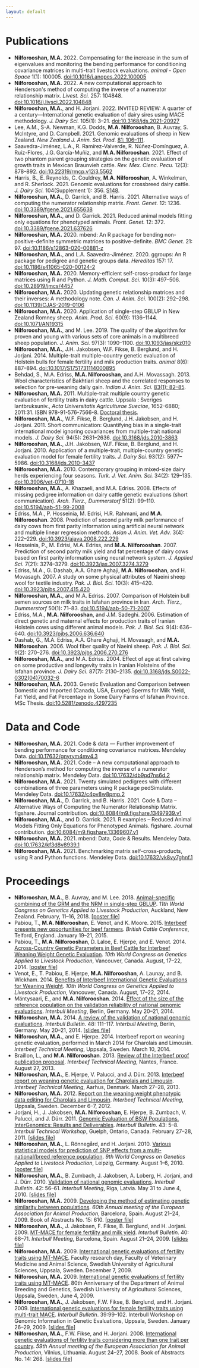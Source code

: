 ```yaml
---
layout: default
---
```


Publications
============

* **Nilforooshan, M.A.** 2022. Compensating for the increase in the sum of eigenvalues and monitoring the bending performance for conditioning covariance matrices in multi-trait livestock evaluations. *animal - Open Space* 1(1): 100005. <a href="https://doi.org/10.1016/j.anopes.2022.100005" target="_blank">doi:10.1016/j.anopes.2022.100005</a>
* **Nilforooshan, M.A.** 2022. A new computational approach to Henderson's method of computing the inverse of a numerator relationship matrix. *Livest. Sci.* 257: 104848. <a href="https://doi.org/10.1016/j.livsci.2022.104848" target="_blank">doi:10.1016/j.livsci.2022.104848</a>
* **Nilforooshan, M.A.**, and H. Jorjani. 2022. INVITED REVIEW: A quarter of a century&mdash;International genetic evaluation of dairy sires using MACE methodology. *J. Dairy Sci.* 105(1): 3&ndash;21. <a href="https://doi.org/10.3168/jds.2021-20927" target="_blank">doi:10.3168/jds.2021-20927</a>
* Lee, A.M., S-A. Newman, K.G. Dodds, **M.A. Nilforooshan**, B. Auvray, S. McIntyre, and D. Campbell. 2021. Genomic evaluations of sheep in New Zealand. *New Zealand J. Anim. Sci. Prod.* <a href="http://www.nzsap.org/proceedings/genomic-evaluations-sheep-new-zealand" target="_blank">81: 106&ndash;111</a>.
* Saavedra-Jiménez, L.A., R. Ramírez-Valverde, R. Núñez-Domínguez, A. Ruíz-Flores, J.G. García-Muñiz, and **M.A. Nilforooshan**. 2021. Effect of two phantom parent grouping strategies on the genetic evaluation of growth traits in Mexican Braunvieh cattle. *Rev. Mex. Cienc. Pecu.* 12(3): 878&ndash;892. <a href="https://doi.org/10.22319/rmcp.v12i3.5562" target="_blank">doi:10.22319/rmcp.v12i3.5562</a>
* Harris, B., E. Reynolds, C. Couldrey, **M.A. Nilforooshan**, A. Winkelman, and R. Sherlock. 2021. Genomic evaluations for crossbreed dairy cattle. *J. Dairy Sci.* 104(Supplement 1): 356. <a href="https://www.adsa.org/Portals/0/SiteContent/Docs/Meetings/2021ADSA/ADSA2021_Abstracts.pdf" target="_blank">S148</a>.
* **Nilforooshan, M.A.**, D. Garrick, and B. Harris. 2021. Alternative ways of computing the numerator relationship matrix. *Front. Genet.* 12: 1236. <a href="https://doi.org/10.3389/fgene.2021.655638" target="_blank">doi:10.3389/fgene.2021.655638</a>
* **Nilforooshan, M.A.**, and D. Garrick. 2021. Reduced animal models fitting only equations for phenotyped animals. *Front. Genet.* 12: 372. <a href="https://doi.org/10.3389/fgene.2021.637626" target="_blank">doi:10.3389/fgene.2021.637626</a>
* **Nilforooshan, M.A.** 2020. mbend: An R package for bending non-positive-deﬁnite symmetric matrices to positive-deﬁnite. *BMC Genet.* 21: 97. <a href="https://doi.org/10.1186/s12863-020-00881-z" target="_blank">doi:10.1186/s12863-020-00881-z</a>
* **Nilforooshan, M.A.**, and L.A. Saavedra-Jiménez. 2020. ggroups: An R package for pedigree and genetic groups data. *Hereditas* 157: 17. <a href="https://doi.org/10.1186/s41065-020-00124-2" target="_blank">doi:10.1186/s41065-020-00124-2</a>
* **Nilforooshan, M.A.** 2020. Memory-efficient self-cross-product for large matrices using R and Python. *J. Math. Comput. Sci.* 10(3): 497&ndash;506. <a href="https://doi.org/10.28919/jmcs/4457" target="_blank">doi:10.28919/jmcs/4457</a>
* **Nilforooshan, M.A.** 2020. Updating genetic relationship matrices and their inverses: A methodology note. *Can. J. Anim. Sci.* 100(2): 292&ndash;298. <a href="https://doi.org/10.1139/CJAS-2019-0106" target="_blank">doi:10.1139/CJAS-2019-0106</a>
* **Nilforooshan, M.A.** 2020. Application of single-step GBLUP in New Zealand Romney sheep. *Anim. Prod. Sci.* 60(9): 1136&ndash;1144. <a href="https://doi.org/10.1071/AN19315" target="_blank">doi:10.1071/AN19315</a>
* **Nilforooshan, M.A.**, and M. Lee. 2019. The quality of the algorithm for proven and young with various sets of core animals in a multibreed sheep population. *J. Anim. Sci.* 97(3): 1090&ndash;1100. <a href="https://doi.org/10.1093/jas/skz010" target="_blank">doi:10.1093/jas/skz010</a>
* **Nilforooshan, M.A.**, J.H. Jakobsen, W.F. Fikse, B. Berglund, and H. Jorjani. 2014. Multiple-trait multiple-country genetic evaluation of Holstein bulls for female fertility and milk production traits. *animal* 8(6): 887&ndash;894. <a href="https://doi.org/10.1017/S1751731114000895" target="_blank">doi:10.1017/S1751731114000895</a>
* Behdad, S., M.A. Edriss, **M.A. Nilforooshan**, and A.H. Movassagh. 2013. Wool characteristics of Bakhtiari sheep and the correlated responses to selection for pre-weaning daily gain. *Indian J. Anim. Sci.* <a href="http://epubs.icar.org.in/ejournal/index.php/IJAnS/article/view/26453" target="_blank">83(1): 82&ndash;85</a>.
* **Nilforooshan, M.A.** 2011. Multiple-trait multiple country genetic evaluation of fertility traits in dairy cattle. Uppsala : Sveriges lantbruksuniv., *Acta Universitatis Agriculturae Sueciae*, 1652-6880; 2011:31. ISBN 978-91-576-7566-8. <a href="https://pub.epsilon.slu.se/8094" target="_blank">Doctoral thesis</a>.
* **Nilforooshan, M.A.**, W.F. Fikse, B. Berglund, J.H. Jakobsen, and H. Jorjani. 2011. Short communication: Quantifying bias in a single-trait international model ignoring covariances from multiple-trait national models. *J. Dairy Sci.* 94(5): 2631&ndash;2636. <a href="https://doi.org/10.3168/jds.2010-3863" target="_blank">doi:10.3168/jds.2010-3863</a>
* **Nilforooshan, M.A.**, J.H. Jakobsen, W.F. Fikse, B. Berglund, and H. Jorjani. 2010. Application of a multiple-trait, multiple-country genetic evaluation model for female fertility traits. *J. Dairy Sci.* 93(12): 5977&ndash;5986. <a href="https://doi.org/10.3168/jds.2010-3437" target="_blank">doi:10.3168/jds.2010-3437</a>
* **Nilforooshan, M.A.** 2010. Contemporary grouping in mixed-size dairy herds experiencing four seasons. *Turk. J. Vet. Anim. Sci.* 34(2): 129&ndash;135. <a href="https://doi.org/10.3906/vet-0710-18" target="_blank">doi:10.3906/vet-0710-18</a>
* **Nilforooshan, M.A.**, A. Khazaeli, and M.A. Edriss. 2008. Effects of missing pedigree information on dairy cattle genetic evaluations (short communication). *Arch. Tierz., Dummerstorf* 51(2): 99&ndash;110. <a href="https://doi.org/10.5194/aab-51-99-2008" target="_blank">doi:10.5194/aab-51-99-2008</a>
* Edriss, M.A., P. Hosseinia, M. Edrisi, H.R. Rahmani, and **M.A. Nilforooshan**. 2008. Prediction of second parity milk performance of dairy cows from first parity information using artificial neural network and multiple linear regression methods. *Asian J. Anim. Vet. Adv.* 3(4): 222&ndash;229. <a href="https://doi.org/10.3923/ajava.2008.222.229" target="_blank">doi:10.3923/ajava.2008.222.229</a>
* Hosseinia, P., M. Edrisi, M.A. Edriss, and **M.A. Nilforooshan**. 2007. Prediction of second parity milk yield and fat percentage of dairy cows based on first parity information using neural network system. *J. Applied Sci.* 7(21): 3274&ndash;3279. <a href="https://doi.org/10.3923/jas.2007.3274.3279" target="_blank">doi:10.3923/jas.2007.3274.3279</a>
* Edriss, M.A., G. Dashab, A.A. Ghare Aghaji, **M.A. Nilforooshan**, and H. Movasagh. 2007. A study on some physical attributes of Naeini sheep wool for textile industry. *Pak. J. Biol. Sci.* 10(3): 415&ndash;420. <a href="https://doi.org/10.3923/pjbs.2007.415.420" target="_blank">doi:10.3923/pjbs.2007.415.420</a>
* **Nilforooshan, M.A.**, and M.A. Edriss. 2007. Comparison of Holstein bull semen sources on milk traits in Isfahan province in Iran. *Arch. Tierz., Dummerstorf* 50(1): 71&ndash;83. <a href="https://doi.org/10.5194/aab-50-71-2007" target="_blank">doi:10.5194/aab-50-71-2007</a>
* Edriss, M.A., **M.A. Nilforooshan**, and J.M. Sadeghi. 2006. Estimation of direct genetic and maternal effects for production traits of Iranian Holstein cows using different animal models. *Pak. J. Biol. Sci.* 9(4): 636&ndash;640. <a href="https://doi.org/10.3923/pjbs.2006.636.640" target="_blank">doi:10.3923/pjbs.2006.636.640</a>
* Dashab, G., M.A. Edriss, A.A. Ghare Aghaji, H. Movasagh, and **M.A. Nilforooshan**. 2006. Wool fiber quality of Naeini sheep. *Pak. J. Biol. Sci.* 9(2): 270&ndash;276. <a href="https://doi.org/10.3923/pjbs.2006.270.276" target="_blank">doi:10.3923/pjbs.2006.270.276</a>
* **Nilforooshan, M.A.**, and M.A. Edriss. 2004. Effect of age at first calving on some productive and longevity traits in Iranian Holsteins of the Isfahan province. *J. Dairy Sci.* 87(7): 2130&ndash;2135. <a href="https://doi.org/10.3168/jds.S0022-0302(04)70032-6" target="_blank">doi:10.3168/jds.S0022-0302(04)70032-6</a>
* **Nilforooshan, M.A.** 2003. Genetic Evaluation and Comparison between Domestic and Imported (Canada, USA, Europe) Sperms for Milk Yield, Fat Yield, and Fat Percentage in Some Dairy Farms of Isfahan Province. MSc Thesis. <a href="https://doi.org/10.5281/zenodo.4297235" target="_blank">doi:10.5281/zenodo.4297235</a>

Data and Code
=============

* **Nilforooshan, M.A.** 2021. Code & data &mdash; Further improvement of bending performance for conditioning covariance matrices. Mendeley Data. <a href="https://doi.org/10.17632/gnyrym4mv4.3" target="_blank">doi:10.17632/gnyrym4mv4.3</a>
* **Nilforooshan, M.A.** 2021. Code &ndash; A new computational approach to Henderson’s method for computing the inverse of a numerator relationship matrix. Mendeley Data. <a href="https://doi.org/10.17632/db9pd7ns6d.2" target="_blank">doi:10.17632/db9pd7ns6d.2</a>
* **Nilforooshan, M.A.** 2021. Twenty simulated pedigrees with different combinations of three parameters using R package pedSimulate. Mendeley Data. <a href="https://doi.org/10.17632/c4pv8w8pmp.2" target="_blank">doi:10.17632/c4pv8w8pmp.2</a>
* **Nilforooshan, M.A.**, D. Garrick, and B. Harris. 2021. Code & Data &ndash; Alternative Ways of Computing the Numerator Relationship Matrix. figshare. Journal contribution. <a href="https://doi.org/10.6084/m9.figshare.13497939.v1" target="_blank">doi:10.6084/m9.figshare.13497939.v1</a>
* **Nilforooshan, M.A.**, and D. Garrick. 2021. R examples &ndash; Reduced Animal Models Fitting Only Equations for Phenotyped Animals. figshare. Journal contribution. <a href="https://doi.org/10.6084/m9.figshare.13369607.v1" target="_blank">doi:10.6084/m9.figshare.13369607.v1</a>
* **Nilforooshan, M.A.** 2021. mbend: Data, Code & Results. Mendeley Data. <a href="https://doi.org/10.17632/kf3d8v8939.1" target="_blank">doi:10.17632/kf3d8v8939.1</a>
* **Nilforooshan, M.A.** 2021. Benchmarking matrix self-cross-products, using R and Python functions. Mendeley Data. <a href="https://doi.org/10.17632/vk8vy7ghnf.1" target="_blank">doi:10.17632/vk8vy7ghnf.1</a>

Proceedings
===========

* **Nilforooshan, M.A.**, B. Auvray, and M. Lee. 2018. <a href="https://www.researchgate.net/publication/358198782_Animal-specific_combining_of_the_GRM_and_the_NRM_in_single-step_GBLUP" target="_blank">Animal-specific combining of the GRM and the NRM in single-step GBLUP</a>. *11th World Congress on Genetics Applied to Livestock Production*, Auckland, New Zealand. February, 11&ndash;16, 2018. [<a href="https://doi.org/10.13140/RG.2.2.25768.03843" target="_blank">poster file</a>]
* Pabiou, T., **M.A. Nilforooshan**, E. Venot, and K. Moore. 2015. <a href="https://www.researchgate.net/publication/358198790_Interbeef_presents_new_opportunities_for_beef_farmers" target="_blank">Interbeef presents new opportunities for beef farmers</a>. *British Cattle Conference*, Telford, England. January 19&ndash;21, 2015.
* Pabiou, T., **M.A. Nilforooshan**, D. Laloe, E. Hjerpe, and E. Venot. 2014. <a href="https://www.researchgate.net/publication/268110020_ACROSS-COUNTRY_GENETIC_PARAMETERS_IN_BEEF_CATTLE_FOR_INTERBEEF_WEANING_WEIGHT_GENETIC_EVALUATION" target="_blank">Across-Country Genetic Parameters in Beef Cattle for Interbeef Weaning Weight Genetic Evaluation</a>. *10th World Congress on Genetics Applied to Livestock Production*, Vancouver, Canada. August, 17&ndash;22, 2014. [<a href="http://dx.doi.org/10.13140/RG.2.2.33036.80003" target="_blank">poster file</a>]
* Venot, E., T. Pabiou, E. Hjerpe, **M.A. Nilforooshan**, A. Launay, and B. Wickham. 2014. <a href="https://www.researchgate.net/publication/268109933_Benefits_of_Interbeef_international_genetic_evaluations_for_weaning_weight" target="_blank">Benefits of Interbeef International Genetic Evaluations for Weaning Weight</a>. *10th World Congress on Genetics Applied to Livestock Production*, Vancouver, Canada. August, 17&ndash;22, 2014.
* Mäntysaari, E., and **M.A. Nilforooshan**. 2014. <a href="https://drive.google.com/file/d/0B2l_izQwJmVpY3B1dTRtMmlWV1E/view?usp=sharing&resourcekey=0-noBm5g1J1txJWu7nFhvD1A" target="_blank">Effect of the size of the reference population on the validation reliability of national genomic evaluations</a>. *Interbull Meeting*, Berlin, Germany. May 20&ndash;21, 2014.
* **Nilforooshan, M.A.** 2014. <a href="https://www.researchgate.net/publication/358198989_A_Review_of_the_Validation_of_National_Genomic_Evaluations" target="_blank">A review of the validation of national genomic evaluations</a>. *Interbull Bulletin*. 48: 111&ndash;117. *Interbull Meeting*, Berlin, Germany. May 20&ndash;21, 2014. [<a href="https://drive.google.com/file/d/0B2l_izQwJmVpdmxrUjF5WGc1X3c/view?usp=sharing&resourcekey=0-OBCPGDhhf3PpkbQL_lwMXg" target="_blank">slides file</a>]
* **Nilforooshan, M.A.**, and E. Hjerpe. 2014. Interbeef report on weaning genetic evaluation, performed in March 2014 for Charolais and Limousin. *Interbeef Technical Meeting*, Uppsala, Sweden. March 10, 2014.
* Braillon, L., and **M.A. Nilforooshan**. 2013. <a href="https://drive.google.com/file/d/0B2l_izQwJmVpYWE2VndwNGhJblU/view?usp=sharing&resourcekey=0-lK2OKh6je4O4Dz_z0I9jJg" target="_blank">Review of the Interbeef proof publication proposal</a>. *Interbeef Technical Meeting*, Nantes, France. August 27, 2013.
* **Nilforooshan, M.A.**, E. Hjerpe, V. Palucci, and J. Dürr. 2013. <a href="https://drive.google.com/file/d/0B2l_izQwJmVpZ2RRcXc0bS11RmM/view?usp=sharing&resourcekey=0-mJU9o7o9WqG3XXCrFYq9Xw" target="_blank">Interbeef report on weaning genetic evaluation for Charolais and Limousin</a>. *Interbeef Technical Meeting*, Aarhus, Denmark. March 27&ndash;28, 2013.
* **Nilforooshan, M.A.** 2012. <a href="https://drive.google.com/file/d/0B2l_izQwJmVpLVY5NU1UZGR6czA/view?usp=sharing&resourcekey=0-z2Uuf8hnh-P_CXmZJ6iNXw" target="_blank">Report on the weaning weight phenotypic data editing for Charolais and Limousin</a>. *Interbeef Technical Meeting*, Uppsala, Sweden. December 6&ndash;7, 2012.
* Jorjani, H., J. Jakobsen, **M.A. Nilforooshan**, E. Hjerpe, B. Zumbach, V. Palucci, and J. Dürr. 2011. <a href="https://www.researchgate.net/publication/265218200_Genomic_Evaluation_of_BSW_Populations_InterGenomics_Results_and_Deliverables" target="_blank">Genomic Evaluation of BSW Populations. InterGenomics: Results and Deliverables</a>. *Interbull Bulletin*. 43: 5&ndash;8. *Interbull Technical Workshop*, Guelph, Ontario, Canada. February 27&ndash;28, 2011. [<a href="https://drive.google.com/file/d/0B2l_izQwJmVpbGh3ZC1iRWhCWVE/view?usp=sharing&resourcekey=0-BFevbAqrR4lVT5anezUffQ" target="_blank">slides file</a>]
* **Nilforooshan, M.A.**, L. Rönnegård, and H. Jorjani. 2010. <a href="https://www.researchgate.net/publication/267973054_Various_Statistical_Models_For_Prediction_Of_SNP_Effects_From_A_Multi-NationalBreed_Reference_Population" target="_blank">Various statistical models for prediction of SNP effects from a multi-national/breed reference population</a>. *9th World Congress on Genetics Applied to Livestock Production*, Leipzig, Germany. August 1&ndash;6, 2010. [<a href="https://doi.org/10.13140/RG.2.2.36673.22881" target="_blank">poster file</a>]
* **Nilforooshan, M.A.**, B. Zumbach, J. Jakobsen, A. Loberg, H. Jorjani, and J. Dürr. 2010. <a href="https://www.researchgate.net/publication/358199921_Validation_of_National_Genomic_Evaluations" target="_blank">Validation of national genomic evaluations</a>. *Interbull Bulletin*. 42: 56&ndash;61. *Interbull Meeting*, Riga, Latvia. May 31 to June 4, 2010. [<a href="https://drive.google.com/file/d/0B2l_izQwJmVpRnlPa0YzS3ZCU1E/view?usp=sharing&resourcekey=0-Tsw-3ZQhJPn8Cm8kG1E6xw" target="_blank">slides file</a>]
* **Nilforooshan, M.A.** 2009. <a href="https://www.researchgate.net/publication/358219264_Developing_the_method_of_estimating_genetic_similarity_between_populations" target="_blank">Developing the method of estimating genetic similarity between populations</a>. *60th Annual meeting of the European Association for Animal Production*, Barcelona, Spain. August 21&ndash;24, 2009. Book of Abstracts No. 15: 610. [<a href="https://doi.org/10.13140/RG.2.2.11140.40320" target="_blank">poster file</a>]
* **Nilforooshan, M.A.**, J. Jakobsen, F. Fikse, B. Berglund, and H. Jorjani. 2009. <a href="https://www.researchgate.net/publication/239611615_MT-MACE_for_Female_Fertility_and_Milk_Yield" target="_blank">MT-MACE for female fertility and milk yield</a>. *Interbull Bulletin*. 40: 68&ndash;71. *Interbull Meeting*, Barcelona, Spain. August 21&ndash;24, 2009. [<a href="https://drive.google.com/file/d/0B2l_izQwJmVpRTlrOGE3OWluVnc/view?usp=sharing&resourcekey=0-LiA6IgIqSEjLxrAFkXL_Bw" target="_blank">slides file</a>]
* **Nilforooshan, M.A.** 2009. <a href="https://drive.google.com/file/d/0B2l_izQwJmVpUC1TVkx2MVc1ZUE/view?usp=sharing&resourcekey=0-l8dXNYtXDSBuYJHiZwAxZQ" target="_blank">International genetic evaluations of fertility traits using MT-MACE</a>. Faculty research day, Faculty of Veterinary Medicine and Animal Science, Swedish University of Agricultural Sciences, Uppsala, Sweden. December 7, 2009.
* **Nilforooshan, M.A.** 2009. <a href="https://drive.google.com/file/d/0B2l_izQwJmVpUC1TVkx2MVc1ZUE/view?usp=sharing&resourcekey=0-l8dXNYtXDSBuYJHiZwAxZQ" target="_blank">International genetic evaluations of fertility traits using MT-MACE</a>. 80th Anniversary of the Department of Animal Breeding and Genetics, Swedish University of Agricultural Sciences, Uppsala, Sweden, June 4, 2009.
* **Nilforooshan, M.A.**, J. Jakobsen, F.W. Fikse, B. Berglund, and H. Jorjani. 2009. <a href="https://www.researchgate.net/publication/237781427_International_Genetic_Evaluations_for_Female_Fertility_Traits_Using_Multi-trait_MACE" target="_blank">International genetic evaluations for female fertility traits using multi-trait MACE</a>. *Interbull Bulletin*. 39:99&ndash;102. Interbull Workshop on Genomic Information in Genetic Evaluations, Uppsala, Sweden. January 26&ndash;29, 2009. [<a href="https://drive.google.com/file/d/0B2l_izQwJmVpZG1sZlg2cF9zRWc/view?usp=sharing&resourcekey=0-JmFa0ZnWzZzcCnjVFH3VoA" target="_blank">slides file</a>]
* **Nilforooshan, M.A.**, F.W. Fikse, and H. Jorjani. 2008. <a href="https://www.researchgate.net/publication/358219159_International_genetic_evaluations_of_fertility_traits_considering_more_than_one_trait_per_country" target="_blank">International genetic evaluations of fertility traits considering more than one trait per country</a>. *59th Annual meeting of the European Association for Animal Production*, Vilnius, Lithuania. August 24&ndash;27, 2008. Book of Abstracts No. 14: 268. [<a href="https://drive.google.com/file/d/0B2l_izQwJmVpd2pieXNtWTQxMkE/view?usp=sharing&resourcekey=0-Q2h6mMWM8Aw-Tsi787os4g" target="_blank">slides file</a>]

